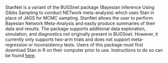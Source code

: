 StanNet is a variant of the BUGSnet package (Bayesian inference Using Gibbs Sampling to conduct NETwork meta-analysis) which uses Stan in place of JAGS for MCMC sampling. StanNet allows the user to perform Bayesian Network Meta-Analysis and easily produce summaries of their data and results.
The package supports additional data exploration, simulation, and diagnostics not originally present in BUGSnet. However, it currently only supports two-arm trials and does not support meta-regression or inconsistency tests.
Users of this package must first download Stan in R on their computer prior to use. Instructions to do so can be found [here](https://github.com/stan-dev/rstan/wiki/RStan-Getting-Started).
